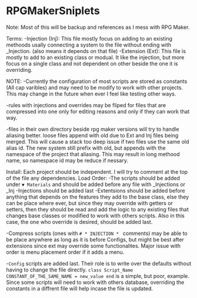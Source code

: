 # RPGMakerSniplets

Note: Most of this will be backup and references as I mess with RPG Maker.

Terms:
  -Injection (Inj):
    This file mostly focus on adding to an existing methoods usally connecting a system to the file
    without ending with _Injection. (also means it depends on that file)
  -Extension (Ext):
    This file is mostly to add to an existing class or modual. It like the injection, but more focus
    on a single class and not dependent on other beside the one it is overriding. 

NOTE:
  -Currently the configuration of most scripts are stored as constants (All cap varibles) and may need to
  be modify to work with other projects. This may change in the future when ever I feel like testing other ways.

  -rules with injections and overrides may be fliped for files that are compressed into one only for editing reasons
  and only if they can work that way.

  -files in their own directory beside rpg maker versions will try to handle aliasing better.
  loose files append with old due to Ext and Inj files being merged. This will cause a stack too deep issue
  if two files use the same old alias id. The new system still prefix with old, but appends with the namespace
  of the project that aliasing. This may result in long methood name, so namespace id may be reduce if nessary.


Install:
Each project should be independent. I will try to comment at the top of the file any dependencies.
Load Order:
  -The scripts should be added under `▼ Materials` and should be added before any file with _Injections or _Inj
  -Injections should be added last
  -Extentsions should be added before anything that depends on the features they add to the base class,
    else they can be place where ever, but since they may override with getters or setters, then
    they should be read and add the logic to any existing files that changes base classes or modified
    to work with others scripts. Also in this case, the one who override is desired, should be added last.
    
  -Compress scripts (ones with `# * INJECTION * ` comments) may be able to be place anywhere as long as it is before Configs, 
    but might be best after extensions since ext may override some functionalites. Major issue with order is menu placement 
    order if it adds a menu.

  -`Config` scripts are added last. Their role is to write over the defaults without having to change the file
    directly. 
    ```class Script_Name
        CONSTANT_OF_THE_SAME_NAME = new_value
    end```
    is a simple, but poor, example. Since some scripts will need to work with others database, overriding
    the constants in a diffrent file will help incase the file is updated. 

      
